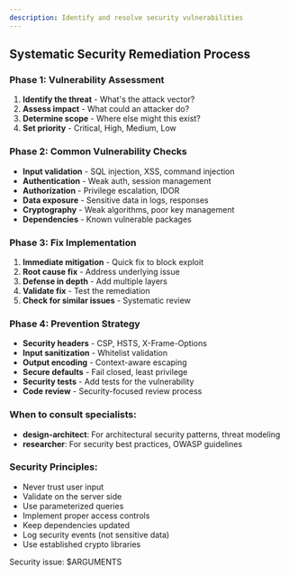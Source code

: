 ```yaml
---
description: Identify and resolve security vulnerabilities
---
```


## Systematic Security Remediation Process

### Phase 1: Vulnerability Assessment
1. **Identify the threat** - What's the attack vector?
2. **Assess impact** - What could an attacker do?
3. **Determine scope** - Where else might this exist?
4. **Set priority** - Critical, High, Medium, Low

### Phase 2: Common Vulnerability Checks
- **Input validation** - SQL injection, XSS, command injection
- **Authentication** - Weak auth, session management
- **Authorization** - Privilege escalation, IDOR
- **Data exposure** - Sensitive data in logs, responses
- **Cryptography** - Weak algorithms, poor key management
- **Dependencies** - Known vulnerable packages

### Phase 3: Fix Implementation
1. **Immediate mitigation** - Quick fix to block exploit
2. **Root cause fix** - Address underlying issue
3. **Defense in depth** - Add multiple layers
4. **Validate fix** - Test the remediation
5. **Check for similar issues** - Systematic review

### Phase 4: Prevention Strategy
- **Security headers** - CSP, HSTS, X-Frame-Options
- **Input sanitization** - Whitelist validation
- **Output encoding** - Context-aware escaping
- **Secure defaults** - Fail closed, least privilege
- **Security tests** - Add tests for the vulnerability
- **Code review** - Security-focused review process

### When to consult specialists:
- **design-architect**: For architectural security patterns, threat modeling
- **researcher**: For security best practices, OWASP guidelines

### Security Principles:
- Never trust user input
- Validate on the server side
- Use parameterized queries
- Implement proper access controls
- Keep dependencies updated
- Log security events (not sensitive data)
- Use established crypto libraries

Security issue: $ARGUMENTS